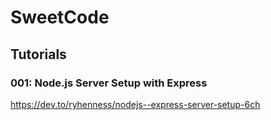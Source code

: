 # SweetCode
## Tutorials
### 001: Node.js Server Setup with Express
https://dev.to/ryhenness/nodejs--express-server-setup-6ch

